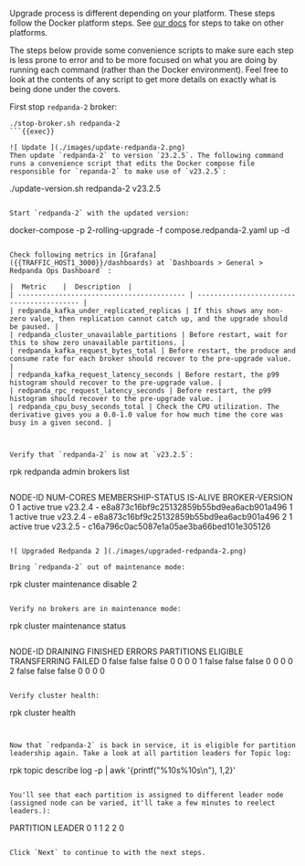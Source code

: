 Upgrade process is different depending on your platform. These steps follow the Docker platform steps. See [our docs](https://docs.redpanda.com/docs/manage/cluster-maintenance/rolling-upgrade/#upgrade-your-version) for steps to take on other platforms.

The steps below provide some convenience scripts to make sure each step is less prone to error and to be more focused on what you are doing by running each command (rather than the Docker environment). Feel free to look at the contents of any script to get more details on exactly what is being done under the covers.

First stop `redpanda-2` broker:

```
./stop-broker.sh redpanda-2
```{{exec}}

![ Update ](./images/update-redpanda-2.png)
Then update `redpanda-2` to version `23.2.5`. The following command runs a convenience script that edits the Docker compose file responsible for `repanda-2` to make use of `v23.2.5`:

```
./update-version.sh redpanda-2 v23.2.5
```{{exec}}

Start `redpanda-2` with the updated version:

```
docker-compose -p 2-rolling-upgrade -f compose.redpanda-2.yaml up -d
```{{exec}}

Check following metrics in [Grafana]({{TRAFFIC_HOST1_3000}}/dashboards) at `Dashboards > General > Redpanda Ops Dashboard` :

|  Metric	 |  Description  | 
| ----------------------------------------- | ----------------------------------------- |
| redpanda_kafka_under_replicated_replicas | If this shows any non-zero value, then replication cannot catch up, and the upgrade should be paused. |
| redpanda_cluster_unavailable_partitions | Before restart, wait for this to show zero unavailable partitions. |
| redpanda_kafka_request_bytes_total | Before restart, the produce and consume rate for each broker should recover to the pre-upgrade value. |
| redpanda_kafka_request_latency_seconds | Before restart, the p99 histogram should recover to the pre-upgrade value. |
| redpanda_rpc_request_latency_seconds | Before restart, the p99 histogram should recover to the pre-upgrade value. |
| redpanda_cpu_busy_seconds_total | Check the CPU utilization. The derivative gives you a 0.0-1.0 value for how much time the core was busy in a given second. |



Verify that `redpanda-2` is now at `v23.2.5`:

```
rpk redpanda admin brokers list
```{{exec}}

```
NODE-ID  NUM-CORES  MEMBERSHIP-STATUS  IS-ALIVE  BROKER-VERSION
0        1          active             true      v23.2.4 - e8a873c16bf9c25132859b55bd9ea6acb901a496
1        1          active             true      v23.2.4 - e8a873c16bf9c25132859b55bd9ea6acb901a496
2        1          active             true      v23.2.5 - c16a796c0ac5087e1a05ae3ba66bed101e305126
```

![ Upgraded Redpanda 2 ](./images/upgraded-redpanda-2.png)

Bring `redpanda-2` out of maintenance mode:

```
rpk cluster maintenance disable 2
```{{exec}}

Verify no brokers are in maintenance mode:
```
rpk cluster maintenance status
```{{exec}}

```
NODE-ID  DRAINING  FINISHED  ERRORS  PARTITIONS  ELIGIBLE  TRANSFERRING  FAILED
0        false     false     false   0           0         0             0
1        false     false     false   0           0         0             0
2        false     false     false   0           0         0             0
```

Verify cluster health:

```
rpk cluster health
```{{exec}}


Now that `redpanda-2` is back in service, it is eligible for partition leadership again. Take a look at all partition leaders for Topic log: 
```
rpk topic describe log -p | awk '{printf("%10s%10s\n"), $1,$2}'
```{{exec}}

You'll see that each partition is assigned to different leader node (assigned node can be varied, it'll take a few minutes to reelect leaders.):
```
 PARTITION    LEADER
         0         1
         1         2
         2         0
```

Click `Next` to continue to with the next steps.

